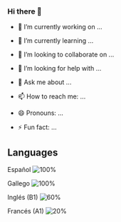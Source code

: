 ### Hi there 👋

- 🔭 I’m currently working on ...

- 🌱 I’m currently learning ...

- 👯 I’m looking to collaborate on ...

- 🤔 I’m looking for help with ...

- 💬 Ask me about ...

- 📫 How to reach me: ...

- 😄 Pronouns: ...

- ⚡ Fun fact: ...

## Languages
Español ![100%](https://progress-bar.dev/100)

Gallego ![100%](https://progress-bar.dev/100)

Inglés (B1) ![60%](https://progress-bar.dev/60)

Francés (A1) ![20%](https://progress-bar.dev/20)
